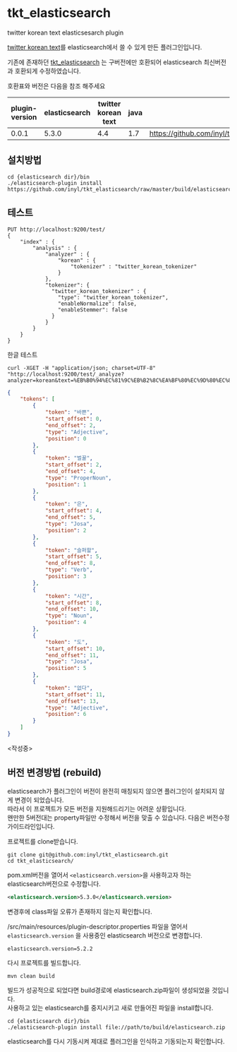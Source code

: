 # tkt_elasticsearch

twitter korean text elasticsesarch plugin


[twitter korean text](https://github.com/twitter/twitter-korean-text)를 elasticsearch에서 쓸 수 있게 만든 플러그인입니다.


기존에 존재하던 [tkt_elasticsearch](https://github.com/socurites/tkt-elasticsearch)
는 구버전에만 호환되어 elasticsearch 최신버전과 호환되게 수정하였습니다.

호환표와 버전은 다음을 참조 해주세요

| plugin-version | elasticsearch | twitter korean text | java | install path                                                                 |
|----------------|---------------|---------------------|------|------------------------------------------------------------------------------|
| 0.0.1          | 5.3.0         | 4.4                 | 1.7  | https://github.com/inyl/tkt_elasticsearch/raw/master/build/elasticsearch.zip |


## 설치방법

```shell
cd {elasticsearch dir}/bin
./elasticsearch-plugin install https://github.com/inyl/tkt_elasticsearch/raw/master/build/elasticsearch.zip
```

## 테스트
```shell
PUT http://localhost:9200/test/
{
    "index" : {
        "analysis" : {
            "analyzer" : {
                "korean" : {
                    "tokenizer" : "twitter_korean_tokenizer"
                }
            },
            "tokenizer": {
              "twitter_korean_tokenizer" : {
                "type": "twitter_korean_tokenizer",
                "enableNormalize": false,
                "enableStemmer": false
              }
            }
        }
    }
}

```

한글 테스트
```shell
curl -XGET -H "application/json; charset=UTF-8" "http://localhost:9200/test/_analyze?analyzer=korean&text=%EB%B0%94%EC%81%9C%EB%B2%8C%EA%BF%80%EC%9D%80%EC%8A%AC%ED%8D%BC%ED%95%A0%EC%8B%9C%EA%B0%84%EB%8F%84%EC%97%86%EB%8B%A4"
```
```json
{
	"tokens": [
		{
			"token": "바쁜",
			"start_offset": 0,
			"end_offset": 2,
			"type": "Adjective",
			"position": 0
		},
		{
			"token": "벌꿀",
			"start_offset": 2,
			"end_offset": 4,
			"type": "ProperNoun",
			"position": 1
		},
		{
			"token": "은",
			"start_offset": 4,
			"end_offset": 5,
			"type": "Josa",
			"position": 2
		},
		{
			"token": "슬퍼할",
			"start_offset": 5,
			"end_offset": 8,
			"type": "Verb",
			"position": 3
		},
		{
			"token": "시간",
			"start_offset": 8,
			"end_offset": 10,
			"type": "Noun",
			"position": 4
		},
		{
			"token": "도",
			"start_offset": 10,
			"end_offset": 11,
			"type": "Josa",
			"position": 5
		},
		{
			"token": "없다",
			"start_offset": 11,
			"end_offset": 13,
			"type": "Adjective",
			"position": 6
		}
	]
}
```
<작성중>

## 버전 변경방법 (rebuild)
elasticsearch가 플러그인이 버전이 완전히 매칭되지 않으면 플러그인이 설치되지 않게 변경이 되었습니다.<br/>
따라서 이 프로젝트가 모든 버전을 지원해드리기는 어려운 상황입니다.<br/>
왠만한 5버전대는 property파일만 수정해서 버전을 맞출 수 있습니다. 다음은 버전수정 가이드라인입니다.

프로젝트를 clone받습니다.
```shell
git clone git@github.com:inyl/tkt_elasticsearch.git
cd tkt_elasticsearch/
```

pom.xml버전을 열어서 `<elasticsearch.version>`을 사용하고자 하는 elasticsearch버전으로 수정합니다.<br/>
```xml
<elasticsearch.version>5.3.0</elasticsearch.version>
```
변경후에 class파일 오류가 존재하지 않는지 확인합니다.

/src/main/resources/plugin-descriptor.properties 파일을 열어서 `elasticsearch.version` 을 사용중인 elasticsearch 버전으로 변경합니다.

```
elasticsearch.version=5.2.2

```
다시 프로젝트를 빌드합니다.
```
mvn clean build
```
빌드가 성공적으로 되었다면 build경로에 elasticsearch.zip파일이 생성되었을 것입니다.<br/>
사용하고 있는 elasticsearch를 중지시키고 새로 만들어진 파일을 install합니다.
```
cd {elasticsearch dir}/bin
./elasticsearch-plugin install file://path/to/build/elasticsearch.zip
```
elasticsearch를 다시 기동시켜 제대로 플러그인을 인식하고 기동되는지 확인합니다.